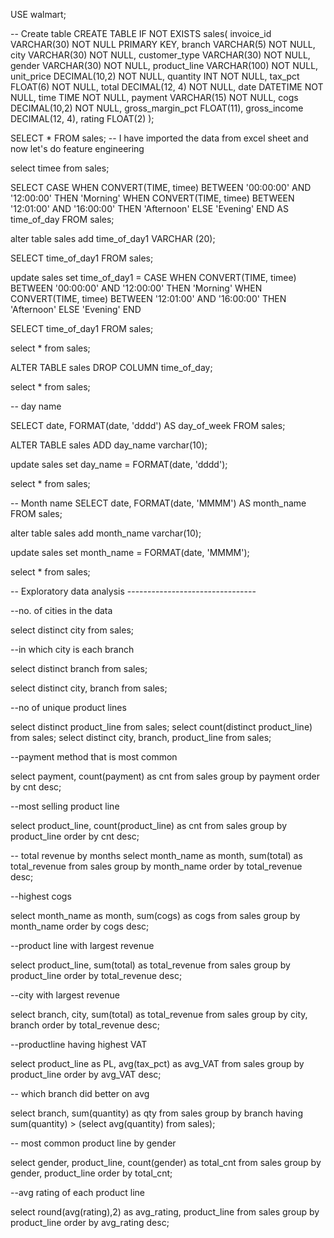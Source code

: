 USE walmart;

-- Create table
CREATE TABLE IF NOT EXISTS sales(
	invoice_id VARCHAR(30) NOT NULL PRIMARY KEY,
    branch VARCHAR(5) NOT NULL,
    city VARCHAR(30) NOT NULL,
    customer_type VARCHAR(30) NOT NULL,
    gender VARCHAR(30) NOT NULL,
    product_line VARCHAR(100) NOT NULL,
    unit_price DECIMAL(10,2) NOT NULL,
    quantity INT NOT NULL,
    tax_pct FLOAT(6) NOT NULL,
    total DECIMAL(12, 4) NOT NULL,
    date DATETIME NOT NULL,
    time TIME NOT NULL,
    payment VARCHAR(15) NOT NULL,
    cogs DECIMAL(10,2) NOT NULL,
    gross_margin_pct FLOAT(11),
    gross_income DECIMAL(12, 4),
    rating FLOAT(2)
);

SELECT * FROM sales;
-- I have imported the data from excel sheet and now let's do feature engineering 

select timee from sales;

SELECT
  CASE
    WHEN CONVERT(TIME, timee) BETWEEN '00:00:00' AND '12:00:00' THEN 'Morning'
    WHEN CONVERT(TIME, timee) BETWEEN '12:01:00' AND '16:00:00' THEN 'Afternoon'
    ELSE 'Evening'
  END AS time_of_day
FROM
  sales;

alter table sales add time_of_day1 VARCHAR (20);


  SELECT time_of_day1 FROM sales;

  update sales 
  set time_of_day1 = 
  CASE
    WHEN CONVERT(TIME, timee) BETWEEN '00:00:00' AND '12:00:00' THEN 'Morning'
    WHEN CONVERT(TIME, timee) BETWEEN '12:01:00' AND '16:00:00' THEN 'Afternoon'
    ELSE 'Evening'
  END

SELECT time_of_day1 FROM sales;

select * from sales;

ALTER TABLE sales
DROP COLUMN time_of_day;

select * from sales;

-- day name 

SELECT 
  date, 
  FORMAT(date, 'dddd') AS day_of_week
FROM 
  sales;

  ALTER TABLE sales ADD day_name varchar(10);

  update sales 
  set day_name = FORMAT(date, 'dddd');

  select * from sales;

  -- Month name
SELECT 
  date, 
  FORMAT(date, 'MMMM') AS month_name
FROM 
  sales;

  alter table sales add month_name varchar(10);

  update sales set month_name =  FORMAT(date, 'MMMM');

  select * from sales;

  -- Exploratory data analysis --------------------------------

  --no. of cities in the data 

  select distinct city from sales;

--in which city is each branch

select distinct branch from sales;

select distinct city, branch from sales;

--no of unique product lines 

select distinct product_line from sales;
select count(distinct product_line) from sales;
select distinct city, branch, product_line from sales;

--payment method that is most common 

select payment, count(payment) as cnt from sales
group by payment
order by cnt desc;

--most selling product line 

select product_line, count(product_line) as cnt from sales
group by product_line
order by cnt desc;

-- total revenue by months
select month_name as month,
sum(total) as total_revenue
from sales
group by month_name
order by total_revenue desc;

--highest cogs 

select month_name as month, 
sum(cogs) as cogs from sales
group by month_name
order by cogs desc;

--product line with largest revenue 

select product_line, sum(total) as total_revenue
from sales
group by product_line 
order by total_revenue desc;

--city with largest revenue 

select branch, city, sum(total) as total_revenue from sales
group by city, branch 
order by total_revenue desc;

--productline having highest VAT 

select product_line as PL,
avg(tax_pct) as avg_VAT from sales
group by product_line
order by avg_VAT desc;

-- which branch did better on avg 

select branch, sum(quantity) as qty from sales
group by branch 
having sum(quantity) > (select avg(quantity) from sales);

-- most common product line by gender 

select gender, product_line, count(gender) as total_cnt from sales 
group by gender, product_line 
order by total_cnt;

--avg rating of each product line

select round(avg(rating),2) as avg_rating,
product_line from sales
group by product_line 
order by avg_rating desc;


